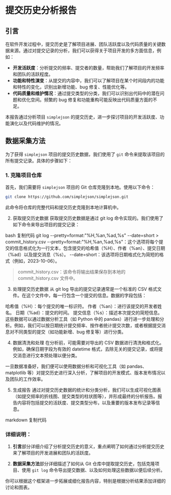 # 提交历史分析报告

## 引言

在软件开发过程中，提交历史是了解项目进展、团队活跃度以及代码质量的关键数据来源。通过对提交记录的分析，我们可以获得关于项目开发的多方面信息，例如：

- **开发活跃度**：分析提交的频率、提交者的数量，帮助我们了解项目的开发频率和团队的活跃程度。
- **功能和特性演变**：从提交的内容中，我们可以了解项目在某个时间段内的功能和特性的变化，识别出新增功能、bug 修复、性能优化等。
- **代码质量和维护情况**：通过提交类型的分类，我们可以识别出代码中的潜在问题和优化空间。频繁的 bug 修复和功能重构可能反映出代码质量方面的不足。

本报告通过分析项目 `simplejson` 的提交历史，进一步探讨项目的开发活跃度、功能演化以及代码维护的情况。

## 数据采集方法

为了获得 `simplejson` 项目的提交历史数据，我们使用了 `git` 命令来提取该项目的所有提交记录。具体的步骤如下：

### 1. 克隆项目仓库

首先，我们需要将 `simplejson` 项目的 Git 仓库克隆到本地。使用以下命令：

```bash
git clone https://github.com/simplejson/simplejson.git
```

此命令将仓库的完整代码和提交历史克隆到本地计算机中。

2. 获取提交历史数据
获取提交历史数据是通过 git log 命令实现的。我们使用了如下命令来导出项目的提交记录：

bash
复制代码
git log --pretty=format:"%H,%an,%ad,%s" --date=short > commit_history.csv
--pretty=format:"%H,%an,%ad,%s"：这个选项将每个提交的信息格式化为一行文本，包含提交的哈希值（%H）、作者（%an）、提交日期（%ad）以及提交消息（%s）。
--date=short：该选项将日期格式化为简短的格式（例如，2023-10-06）。
> commit_history.csv：该命令将输出结果保存到本地的 commit_history.csv 文件中。
3. 处理提交历史数据
从 git log 导出的提交记录通常是一个标准的 CSV 格式文件。在这个文件中，每一行包含一个提交的信息。数据的字段包括：

哈希值（%H）：每个提交的唯一标识符。
作者（%an）：进行该提交的开发者姓名。
日期（%ad）：提交的时间。
提交信息（%s）：描述本次提交的简短信息。
这些数据可以通过数据分析工具（如 Python 中的 pandas）进行进一步处理和分析。例如，我们可以按日期统计提交频率、按作者统计提交次数，或者根据提交消息对不同类型的提交（如功能新增、bug 修复等）进行分类。

4. 数据清洗和处理
在分析前，可能需要对导出的 CSV 数据进行清洗和格式化。例如，确保日期字段为有效的 datetime 格式，去除无关的提交记录，或将提交消息进行文本预处理以便分类。

一旦数据准备好，我们便可以使用数据分析和可视化工具（如 pandas、matplotlib 等）对提交历史进行深入分析，了解项目的开发模式、版本发布情况以及团队的工作效率。

5. 生成报告
通过对提交历史数据的统计和分类分析，我们可以生成可视化图表（如提交频率的折线图、提交类型的柱状图等），并形成最终的分析报告。报告内容将包括提交的活跃度、提交类型分布，以及重要的版本发布记录等信息。

markdown
复制代码


### 详细说明：

1. **引言**部分详细介绍了分析提交历史的意义，重点阐明了如何通过分析提交历史来了解项目的开发进展和团队的活跃度。
   
2. **数据采集方法**部分详细描述了如何从 Git 仓库中提取提交历史，包括克隆项目、使用 `git log` 命令导出提交数据、以及如何处理这些数据以便后续分析。

你可以根据这个框架进一步拓展或细化报告内容，特别是根据分析结果添加详细的讨论和图表。
